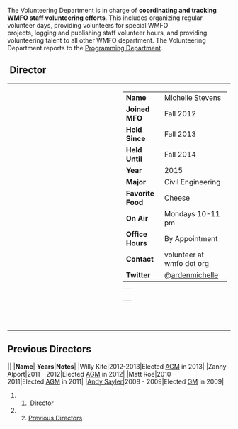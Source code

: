 The Volunteering Department is in charge of **coordinating and tracking WMFO staff volunteering efforts**. This includes organizing regular volunteer days, providing volunteers for special WMFO projects, logging and publishing staff volunteer hours, and providing volunteering talent to all other WMFO department. The Volunteering Department reports to the [Programming Department](https://wiki.wmfo.org/Executive_Board/Programming_Dept. "Programming Dept.").

 Director
---------

<table>
<col width="50%" />
<col width="50%" />
<tbody>
<tr class="odd">
<td align="left"><p><a href="https://wiki.wmfo.org/@api/deki/files/532/=michelle_wmfo.jpg" title="michelle_wmfo.jpg"><embed src="https://wiki.wmfo.org/@api/deki/files/532/=michelle_wmfo.jpg?size=webview" /></a></p></td>
<td align="left"><table>
<tbody>
<tr class="odd">
<td align="left"><strong>Name</strong></td>
<td align="left">Michelle Stevens</td>
</tr>
<tr class="even">
<td align="left"><strong>Joined MFO</strong></td>
<td align="left">Fall 2012</td>
</tr>
<tr class="odd">
<td align="left"><strong>Held Since</strong></td>
<td align="left">Fall 2013</td>
</tr>
<tr class="even">
<td align="left"><strong>Held Until</strong></td>
<td align="left">Fall 2014</td>
</tr>
<tr class="odd">
<td align="left"><strong>Year</strong></td>
<td align="left">2015</td>
</tr>
<tr class="even">
<td align="left"><strong>Major</strong></td>
<td align="left">Civil Engineering</td>
</tr>
<tr class="odd">
<td align="left"><strong>Favorite Food</strong></td>
<td align="left">Cheese</td>
</tr>
<tr class="even">
<td align="left"><strong>On Air</strong></td>
<td align="left">Mondays 10-11 pm</td>
</tr>
<tr class="odd">
<td align="left"><strong>Office Hours</strong></td>
<td align="left">By Appointment</td>
</tr>
<tr class="even">
<td align="left"><strong>Contact</strong></td>
<td align="left"><script type="text/javascript">
<!--
h='&#x77;&#x6d;&#102;&#x6f;&#46;&#x6f;&#114;&#x67;';a='&#64;';n='&#118;&#x6f;&#108;&#x75;&#110;&#116;&#x65;&#x65;&#114;';e=n+a+h;
document.write('<a h'+'ref'+'="ma'+'ilto'+':'+e+'">'+e+'<\/'+'a'+'>');
// -->
</script><noscript>&#118;&#x6f;&#108;&#x75;&#110;&#116;&#x65;&#x65;&#114;&#32;&#x61;&#116;&#32;&#x77;&#x6d;&#102;&#x6f;&#32;&#100;&#x6f;&#116;&#32;&#x6f;&#114;&#x67;</noscript></td>
</tr>
<tr class="odd">
<td align="left"><strong>Twitter</strong></td>
<td align="left">@<a href="https://twitter.com/ArdenMichelle" title="https://twitter.com/ArdenMichelle">ardenmichelle</a></td>
</tr>
</tbody>
</table>
<table>
<tbody>
<tr class="odd">
<td align="left"> </td>
</tr>
</tbody>
</table>
 </td>
</tr>
<tr class="even">
<td align="left"> </td>
<td align="left"> </td>
</tr>
</tbody>
</table>

Previous Directors
------------------

||
|**Name**| **Years**|**Notes**|
|Willy Kite|2012-2013|Elected [AGM](https://wiki.wmfo.org/Executive_Board/GM's_Office/Asst._GM's_Office "Asst. GM's Office") in 2013|
|Zanny Alport|2011 - 2012|Elected [AGM](https://wiki.wmfo.org/Executive_Board/GM's_Office/Asst._GM's_Office "Asst. GM's Office") in 2012|
|Matt Roe|2010 - 2011|Elected [AGM](https://wiki.wmfo.org/Executive_Board/GM's_Office/Asst._GM's_Office "Asst. GM's Office") in 2011|
|[Andy Sayler](https://wiki.wmfo.org/User:AndySayler "User:AndySayler")|2008 - 2009|Elected [GM](https://wiki.wmfo.org/Executive_Board/GM's_Office "Executive Board/General Manager") in 2009|

1.  1. [ Director](#Director)
2.  2. [Previous Directors](#Previous_Directors)

